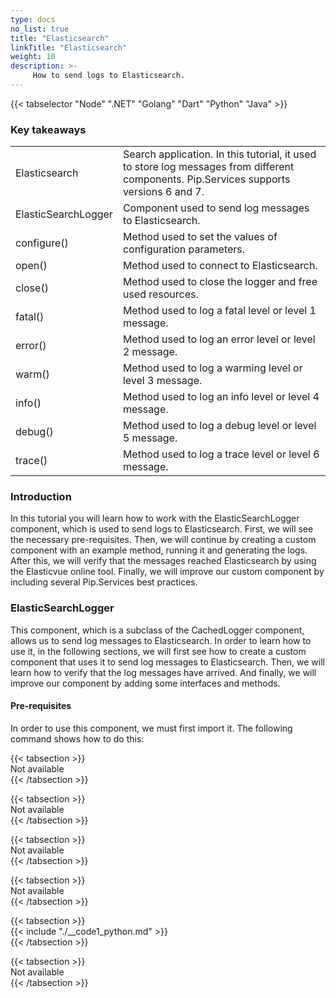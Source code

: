 ```yaml
---
type: docs
no_list: true
title: "Elasticsearch"
linkTitle: "Elasticsearch"
weight: 10
description: >-
     How to send logs to Elasticsearch.
---
```


{{< tabselector "Node" ".NET" "Golang" "Dart" "Python" "Java" >}}

### Key takeaways

<table class="full-width-table">
  <tr>
    <td>Elasticsearch</td>
    <td>Search application. In this tutorial, it used to store log messages from different components. Pip.Services supports versions 6 and 7.</td>
  </tr>
  <tr>
    <td>ElasticSearchLogger</td>
    <td>Component used to send log messages to Elasticsearch.</td>
  </tr>
  <tr>
    <td>configure()</td>
    <td>Method used to set the values of configuration parameters.</td>
  </tr>
  <tr>
    <td>open()</td>
    <td>Method used to connect to Elasticsearch.</td>
  </tr>
  <tr>
    <td>close()</td>
    <td>Method used to close the logger and free used resources.</td>
  </tr>
  <tr>
    <td>fatal()</td>
    <td>Method used to log a fatal level or level 1 message.</td>
  </tr>
  <tr>
    <td>error()</td>
    <td>Method used to log an error level or level 2 message.</td>
  </tr>
  <tr>
    <td>warm()</td>
    <td>Method used to log a warming level or level 3 message.</td>
  </tr>
  <tr>
    <td>info()</td>
    <td>Method used to log an info level or level 4 message.</td>
  </tr>
  <tr>
    <td>debug()</td>
    <td>Method used to log a debug level or level 5 message.</td>
  </tr>
  <tr>
    <td>trace()</td>
    <td>Method used to log a trace level or level 6 message.</td>
  </tr>
</table>

### Introduction

In this tutorial you will learn how to work with the ElasticSearchLogger component, which is used to send logs to Elasticsearch. First, we will see the necessary pre-requisites. Then, we will continue by creating a custom component with an example method, running it and generating the logs. After this, we will verify that the messages reached Elasticsearch by using the Elasticvue online tool. Finally, we will improve our custom component by including several Pip.Services best practices.

### ElasticSearchLogger

This component, which is a subclass of the CachedLogger component, allows us to send log messages to Elasticsearch. In order to learn how to use it, in the following sections, we will first see how to create a custom component that uses it to send log messages to Elasticsearch. Then, we will learn how to verify that the log messages have arrived. And finally, we will improve our component by adding some interfaces and methods.

#### Pre-requisites

In order to use this component, we must first import it. The following command shows how to do this:

{{< tabsection >}}     
   Not available  
{{< /tabsection >}}

{{< tabsection >}}     
   Not available  
{{< /tabsection >}}

{{< tabsection >}}     
   Not available  
{{< /tabsection >}}

{{< tabsection >}}     
  Not available     
{{< /tabsection >}}          

{{< tabsection >}}    
  {{< include "./__code1_python.md" >}}     
{{< /tabsection >}}     

{{< tabsection >}}       
  Not available  
{{< /tabsection >}}
